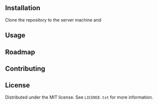 
## Installation

Clone the repository to the server machine and 

## Usage

## Roadmap

## Contributing

## License

Distributed under the MIT license. See `LICENSE.txt` for more information.
